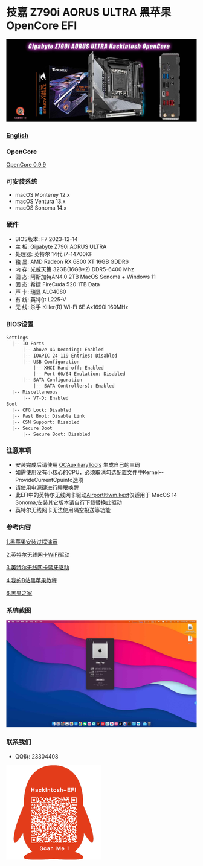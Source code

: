 # 技嘉 Z790i AORUS ULTRA 黑苹果 OpenCore EFI

![image](ScreenShot/Gigabyte-Z790i-AORUS-ULTRA.jpg)

### [English](https://github.com/hackintosh-efi/ASRock-DeskMini-310)

### OpenCore

[OpenCore 0.9.9](https://github.com/acidanthera/OpenCorePkg)

### 可安装系统

- macOS Monterey 12.x 
- macOS Ventura  13.x 
- macOS Sonoma  14.x 


### 硬件

- BIOS版本: F7  2023-12-14
- 主  板: Gigabyte Z790i AORUS ULTRA
- 处理器: 英特尔 14代 i7-14700KF
- 独   显: AMD Radeon RX 6800 XT 16GB GDDR6
- 内   存: 光威天策 32GB(16GB*2) DDR5-6400 Mhz
- 固   态: 阿斯加特AN4.0 2TB   MacOS Sonoma + Windows 11
- 固   态: 希捷 FireCuda 520 1TB   Data
- 声   卡: 瑞昱 ALC4080
- 有   线: 英特尔 L225-V
- 无   线: 杀手 Killer(R) Wi-Fi 6E Ax1690i 160MHz

### BIOS设置

```
Settings
  |-- IO Ports
      |-- Above 4G Decoding: Enabled
      |-- IOAPIC 24-119 Entries: Disabled
      |-- USB Configuration
          |-- XHCI Hand-off: Enabled 
          |-- Port 60/64 Emulation: Disabled
      |-- SATA Configuration
          |-- SATA Controllers): Enabled 
  |-- Miscellaneous 
      |-- VT-D: Enabled    
Boot 
  |-- CFG Lock: Disabled
  |-- Fast Boot: Disable Link
  |-- CSM Support: Disabled
  |-- Secure Boot
      |-- Secure Boot: Disabled
```



### 注意事项

 - 安装完成后请使用 [OCAuxiliaryTools](https://github.com/ic005k/OCAuxiliaryTools/releases) 生成自己的三码
 - 如需使用没有小核心的CPU，必须取消勾选配置文件中Kernel--ProvideCurrentCpuinfo选项
 - 请使用电源键进行睡眠唤醒
 - 此EFI中的英特尔无线网卡驱动[AirportItlwm.kext](https://github.com/OpenIntelWireless/itlwm/releases)仅适用于 MacOS 14 Sonoma,安装其它版本请自行下载替换此驱动
 - 英特尔无线网卡无法使用隔空投送等功能

### 参考内容

[1.黑苹果安装过程演示](https://hackintosh.club/d/10000060)

[2.英特尔无线网卡WiFi驱动](https://hackintosh.club/d/10000015)

[3.英特尔无线网卡蓝牙驱动](https://hackintosh.club/d/10000017)

[4.我的B站黑苹果教程](https://space.bilibili.com/244390800/video)

[6.黑果之家](https://hackintosh.club)

### 系统截图

![image](ScreenShot/Sonoma.jpg)



### 联系我们

- QQ群: 23304408

![image](ScreenShot/QRCode.png)